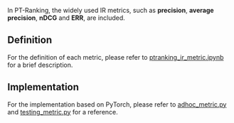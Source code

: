 
In PT-Ranking, the widely used IR metrics, such as **precision**, **average precision**, **nDCG** and **ERR**, are included.

## Definition

For the definition of each metric, please refer to [ptranking_ir_metric.ipynb](https://github.com/ptranking/ptranking.github.io/raw/master/tutorial/) for a brief description.

## Implementation

For the implementation based on PyTorch, please refer to [adhoc_metric.py](https://github.com/ptranking/ptranking.github.io/raw/master/ptranking/metric/) and [testing_metric.py](https://github.com/ptranking/ptranking.github.io/raw/master/testing/metric/) for a reference.
